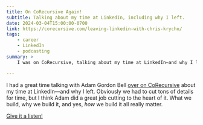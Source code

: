 ```yaml
---
title: On CoRecursive Again!
subtitle: Talking about my time at LinkedIn, including why I left.
date: 2024-03-04T15:00:00-0700
link: https://corecursive.com/leaving-linkedin-with-chris-krycho/
tags:
    - career
    - LinkedIn
    - podcasting
summary: >
    I was on CoRecursive, talking about my time at LinkedIn—and why I left.

---
```


I had a great time talking with Adam Gordon Bell [over on CoRecursive]({{link}}) about my time at LinkedIn—and why I left. Obviously we had to cut tons of details for time, but I think Adam did a great job cutting to the heart of it. What we build, why we build it, and yes, *how* we build it all really matter.

[Give it a listen!]({{link}})
